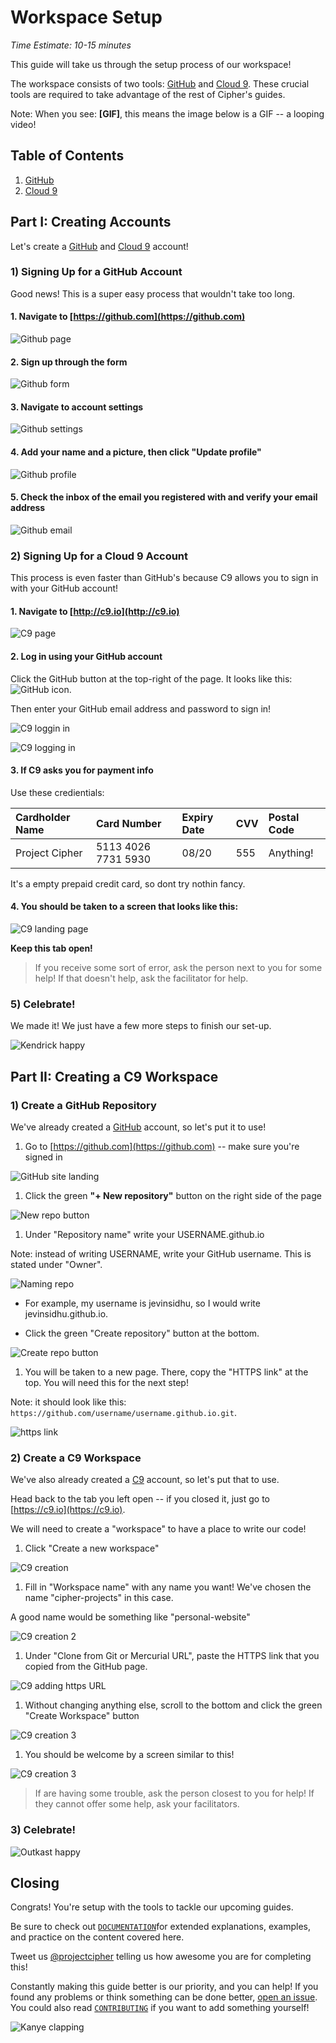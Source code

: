 # Workspace Setup

_Time Estimate: 10-15 minutes_

This guide will take us through the setup process of our workspace!

The workspace consists of two tools: [GitHub](#) and [Cloud 9](#). These crucial tools are required to take advantage of the rest of Cipher's guides.

Note: When you see: **\[GIF\]**, this means the image below is a GIF -- a looping video!

## Table of Contents

1. [GitHub](#github)
2. [Cloud 9](#cloud-9)

## Part I: Creating Accounts

Let's create a [GitHub](#) and [Cloud 9](#) account!

### 1\) Signing Up for a GitHub Account

Good news! This is a super easy process that wouldn't take too long.

#### 1. Navigate to [https://github.com](https://github.com)

![Github page](img/github.png)

#### 2. Sign up through the form

![Github form](img/github_form.png)

#### 3. Navigate to account settings

![Github settings](img/github_settings.png)

#### 4. Add your name and a picture, then click "Update profile"

![Github profile](img/github_profile.png)

#### 5. Check the inbox of the email you registered with and verify your email address

![Github email](img/github_email.png)

### 2\) Signing Up for a Cloud 9 Account

This process is even faster than GitHub's because C9 allows you to sign in with your GitHub account!

#### 1. Navigate to [http://c9.io](http://c9.io)

![C9 page](img/c9.png)

#### 2. Log in using your GitHub account

Click the GitHub button at the top-right of the page. It looks like this: ![GitHub icon](img/c9_gh_icon.png).

Then enter your GitHub email address and password to sign in!

![C9 loggin in](img/signing_into_c9.png)

![C9 logging in](img/c9_logging_in.png)

#### 3. If C9 asks you for payment info

Use these credientials:

| Cardholder Name | Card Number | Expiry Date | CVV | Postal Code |
| :--- | :--- | :--- | :--- | :--- |
| Project Cipher | 5113 4026 7731 5930 | 08/20 | 555 | Anything! |

It's a empty prepaid credit card, so dont try nothin fancy.

#### 4. You should be taken to a screen that looks like this:

![C9 landing page](img/c9_landing_page.png)

**Keep this tab open!**

> If you receive some sort of error, ask the person next to you for some help! If that doesn't help, ask the facilitator for help.

### 5\) Celebrate!

We made it! We just have a few more steps to finish our set-up.

![Kendrick happy](img/1.1_kendrick_happy.gif)

## Part II: Creating a C9 Workspace

### 1\) Create a GitHub Repository

We've already created a [GitHub](#) account, so let's put it to use!

1. Go to [https://github.com](https://github.com) -- make sure you're signed in

![GitHub site landing](img/1.1_github_site.png)

1. Click the green **"+ New repository"** button on the right side of the page

![New repo button](img/2_new_repo.png)

1. Under "Repository name" write your USERNAME.github.io

Note: instead of writing USERNAME, write your GitHub username. This is stated under "Owner".

![Naming repo](img/2.2_naming_repo.png)

* For example, my username is jevinsidhu, so I would write jevinsidhu.github.io.

* Click the green "Create repository" button at the bottom.

![Create repo button](img/3_create_repo.png)

1. You will be taken to a new page. There, copy the "HTTPS link" at the top. You will need this for the next step!

Note: it should look like this: `https://github.com/username/username.github.io.git`.

![https link](img/4_https_link.png)

### 2\) Create a C9 Workspace

We've also already created a [C9](#) account, so let's put that to use.

Head back to the tab you left open -- if you closed it, just go to [https://c9.io](https://c9.io).

We will need to create a "workspace" to have a place to write our code!

1. Click "Create a new workspace"

![C9 creation](img/c9_workspace_creation.png)

1. Fill in "Workspace name" with any name you want! We've chosen the name "cipher-projects" in this case. 

A good name would be something like "personal-website"

![C9 creation 2](img/c9_workspace_creation_2.png)

1. Under "Clone from Git or Mercurial URL", paste the HTTPS link that you copied from the GitHub page.

![C9 adding https URL](img/c9_https_url.png)

1. Without changing anything else, scroll to the bottom and click the green "Create Workspace" button

![C9 creation 3](img/c9_workspace_creation_3.png)

1. You should be welcome by a screen similar to this!

![C9 creation 3](img/c9_landing_workspace.png)

> If are having some trouble, ask the person closest to you for help! If they cannot offer some help, ask your facilitators.

### 3\) Celebrate!

![Outkast happy](img/5_outkast_happy.gif)

## Closing

Congrats! You're setup with the tools to tackle our upcoming guides.

Be sure to check out [`DOCUMENTATION`](../DOCUMENTATION.md)for extended explanations, examples, and practice on the content covered here.

Tweet us [@projectcipher](https://twitter.com/projectcipher) telling us how awesome you are for completing this!

Constantly making this guide better is our priority, and you can help! If you found any problems or think something can be done better, [open an issue](https://github.com/projectcipher/cipher/issues/new). You could also read [`CONTRIBUTING`](../../CONTRIBUTING.md) if you want to add something yourself!

![Kanye clapping](img/kanye_clapping.gif)

